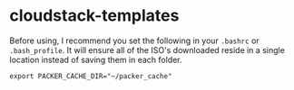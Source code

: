 cloudstack-templates
====================

Before using, I recommend you set the following in your `.bashrc` or
`.bash_profile`. It will ensure all of the ISO's downloaded reside in a single
location instead of saving them in each folder.

    export PACKER_CACHE_DIR="~/packer_cache"
